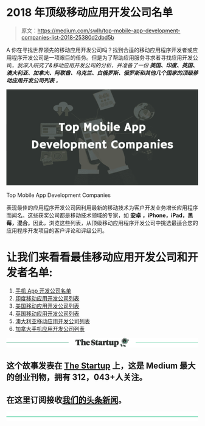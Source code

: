 # 2018 年顶级移动应用开发公司名单

> 原文：<https://medium.com/swlh/top-mobile-app-development-companies-list-2018-25380d2dbd5b>

A 你在寻找世界领先的移动应用开发公司吗？找到合适的移动应用程序开发者或应用程序开发公司是一项艰巨的任务。但是为了帮助应用服务寻求者寻找应用开发公司，*我深入研究了&移动应用开发公司的分析，并准备了一份* ***美国、印度、英国、澳大利亚、加拿大、阿联酋、乌克兰、白俄罗斯、俄罗斯和其他几个国家的顶级移动应用开发公司列表*** *。*

![](img/d66971ab59ab7354d8a049939dc3c468.png)

Top Mobile App Development Companies

表现最佳的应用程序开发公司因利用最新的移动技术为客户开发业务增长应用程序而闻名。这些获奖公司都是移动技术领域的专家，如 [**安卓**](https://www.goodfirms.co/directory/platform/app-development/android) **，iPhone，iPad，黑莓，混合**。因此，浏览这些列表，从顶级移动应用程序开发公司中挑选最适合您的应用程序开发项目的客户评论和评级公司。

# 让我们来看看最佳移动应用开发公司和开发者名单:

1.  [手机 App 开发公司名单](https://www.goodfirms.co/directory/platform/app-development)
2.  [印度移动应用开发公司列表](https://www.goodfirms.co/directory/country/app-development/in)
3.  [美国移动应用开发公司列表](https://www.goodfirms.co/directory/country/app-development/us)
4.  [英国移动应用开发公司列表](https://www.goodfirms.co/directory/country/app-development/gb)
5.  [澳大利亚移动应用开发公司列表](https://www.goodfirms.co/directory/country/app-development/au)
6.  [加拿大手机应用开发公司列表](https://www.goodfirms.co/directory/country/app-development/ca)

[![](img/308a8d84fb9b2fab43d66c117fcc4bb4.png)](https://medium.com/swlh)

## 这个故事发表在 [The Startup](https://medium.com/swlh) 上，这是 Medium 最大的创业刊物，拥有 312，043+人关注。

## 在这里订阅接收[我们的头条新闻](http://growthsupply.com/the-startup-newsletter/)。

[![](img/b0164736ea17a63403e660de5dedf91a.png)](https://medium.com/swlh)